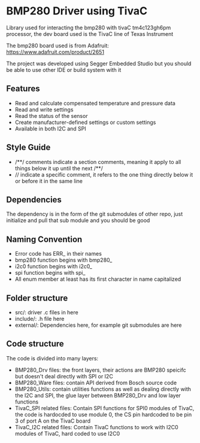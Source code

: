 # BMP280 Driver using TivaC

Library used for interacting the bmp280 with tivaC tm4c123gh6pm processor, the dev board used is the TivaC line of Texas Instrument

The bmp280 board used is from Adafruit: https://www.adafruit.com/product/2651

The project was developed using Segger Embedded Studio but you should be able to use other IDE or build system with it

## Features

- Read and calculate compensated temperature and pressure data
- Read and write settings
- Read the status of the sensor
- Create manufacturer-defined settings or custom settings
- Available in both I2C and SPI

## Style Guide

- /\*\*/ comments indicate a section comments, meaning it apply to all things below it up until the next /**/
- // indicate a specific comment, it refers to the one thing directly below it or before it in the same line

## Dependencies

The dependency is in the form of the git submodules of other repo, just initialize and pull that sub module and you should be good

## Naming Convention

- Error code has ERR_ in their names
- bmp280 function begins with bmp280_
- i2c0 function begins with i2c0_
- spi function begins with spi_
- All enum member at least has its first character in name capitalized

## Folder structure

- src/: driver .c files in here
- include/: .h file here
- external/: Dependencies here, for example git submodules are here

## Code structure

The code is divided into many layers:

- BMP280_Drv files: the front layers, their actions are BMP280 speicifc but doesn't deal directly with SPI or I2C
- BMP280_Ware files: contain API derived from Bosch source code
- BMP280_Utils: contain utilities functions as well as dealing directly with the I2C and SPI, the glue layer between BMP280_Drv and low layer functions
- TivaC_SPI related files: Contain SPI functions for SPI0 modules of TivaC, the code is hardocded to use module 0, the CS pin hardcoded to be pin 3 of port A on the TivaC board
- TivaC_I2C related files: Contain TivaC functions to work with I2C0 modules of TivaC, hard coded to use I2C0